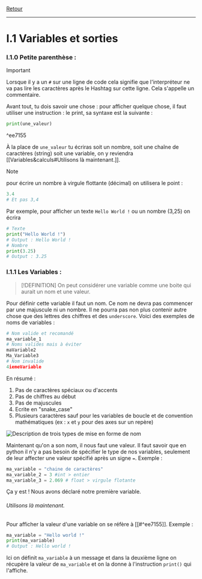 [Retour](Summary)
___
# I.1 Variables et sorties

### I.1.0 Petite parenthèse :

> [!IMPORTANT]
> Lorsque il y a un `#` sur une ligne de code cela signifie que l'interpréteur ne va pas lire les caractères après le Hashtag sur cette ligne.
> Cela s'appelle un commentaire.

Avant tout, tu dois savoir une chose : pour afficher quelque chose, il faut utiliser une instruction : le print, sa syntaxe est la suivante : 
```py
print(une_valeur)
```

^ee7155

À la place de `une_valeur` tu écriras soit un nombre, soit une chaîne de caractères (string) soit une variable, on y reviendra [[Variables&calculs#Utilisons là maintenant.]].
> [!NOTE]
> pour écrire un nombre à virgule flottante (décimal) on utilisera le point : 
> ```py
> 3.4
> # Et pas 3,4
> ```

Par exemple, pour afficher un texte `Hello World !` ou un nombre (3,25) on écrira
```py
# Texte
print("Hello World !")
# Output : Hello World !
# Nombre
print(3.25)
# Output : 3.25
```

### I.1.1 Les Variables :

> [!DEFINITION]
> On peut considérer une variable comme une boite qui aurait un nom et une valeur.

Pour définir cette variable il faut un nom. Ce nom ne devra pas commencer par une majuscule ni un nombre. Il ne pourra pas non plus contenir autre chose que des lettres des chiffres et des `underscore`. Voici des exemples de noms de variables :
```py
# Nom valide et recomandé
ma_variable_1
# Noms valides mais à éviter
maVariable2
Ma_Variable3
# Nom invalide
4iemeVariable
```
En résumé : 
1. Pas de caractères spéciaux ou d'accents
2. Pas de chiffres au début
3. Pas de majuscules
4. Ecrite en "snake_case"
5. Plusieurs caractères sauf pour les variables de boucle et de convention mathématiques (ex : `x` et `y` pour des axes sur un repère)

![Description de trois types de mise en forme de nom](https://juniortoexpert.com/wp-content/uploads/naming-convention-snake-case-kebab-case-camel-case.png)


Maintenant qu'on a son nom, il nous faut une valeur.
Il faut savoir que en python il n'y a pas besoin de spécifier le type de nos variables, seulement de leur affecter une valeur spécifié après un signe `=`.
Exemple :
```py
ma_variable = "chaine de caractères"
ma_variable_2 = 3 #int > entier
ma_variable_3 = 2.069 # float > virgule flotante
```
Ça y est ! Nous avons déclaré notre première variable.

###### Utilisons là maintenant. 

Pour afficher la valeur d'une variable on se réfère à [[#^ee7155]].
Exemple :
```py
ma_variable = "Hello world !"
print(ma_variable)
# Output : Hello world !
```
Ici on définit `ma_variable` à un message et dans la deuxième ligne on récupère la valeur de `ma_variable` et on la donne à l'instruction `print()` qui l'affiche.